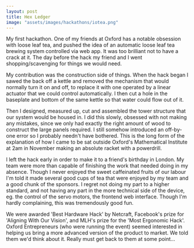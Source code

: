 ```yaml
---
layout: post
title: Hex Ledger
image: "assets/images/hackathons/iotea.png"
---
```

My first hackathon. One of my friends at Oxford has a notable obsession with loose leaf tea, and pushed the idea of an automatic loose leaf tea brewing system controlled via web app. It was too brilliant not to have a crack at it. The day before the hack my friend and I went shopping/scavenging for things we would need.

My contribution was the construction side of things. When the hack began I sawed the back off a kettle and removed the mechanism that would normally turn it on and off, to replace it with one operated by a linear actuator that we could control automatically. I then cut a hole in the baseplate and bottom of the same kettle so that water could flow out of it.

Then I designed, measured up, cut and assembled the tower structure that our system would be housed in. I did this slowly, obsessed with not making any mistakes, since we only had exactly the right amount of wood to construct the large panels required. I still somehow introduced an off-by-one error so I probably needn't have bothered. This is the long form of the explanation of how I came to be sat outside Oxford's Mathematical Institute at 2am in November making an absolute racket with a powerdrill.

I left the hack early in order to make it to a friend's birthday in London. My team were more than capable of finishing the work that needed doing in my absence. Though I never enjoyed the sweet caffeinated fruits of our labour I'm told it made several good cups of tea that were enjoyed by my team and a good chunk of the sponsors. I regret not doing my part to a higher standard, and not having any part in the more technical side of the device, eg. the control of the servo motors, the frontend web interface. Though I'm hardly complaining, this was tremendously good fun.

We were awarded 'Best Hardware Hack' by Netcraft, Facebook's prize for 'Aligning With Our Vision', and MLH's prize for the 'Most Ergonomic Hack'. Oxford Entrepreneurs (who were running the event) seemed interested in helping us bring a more advanced version of the product to market. We told them we'd think about it. Really must get back to them at some point...